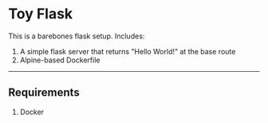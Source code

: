 # Toy Flask

This is a barebones flask setup. Includes:
1. A simple flask server that returns "Hello World!" at the base route
1. Alpine-based Dockerfile

----------

## Requirements

1. Docker
